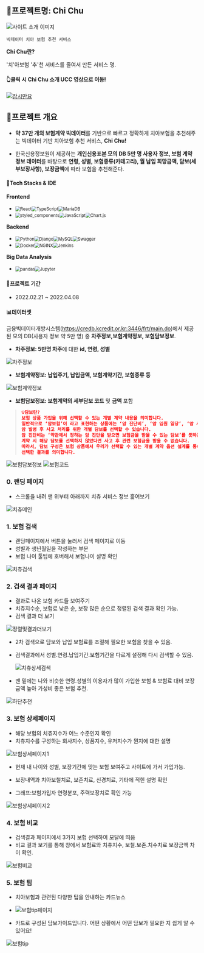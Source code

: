 ## 🦷프로젝트명: Chi Chu


![사이트 소개 이미지](https://user-images.githubusercontent.com/56299114/169871127-de95efcd-9d57-4d92-bb10-4e0e042aed22.png)

`빅데이터 치아 보험 추천 서비스`

 __Chi Chu란?__

'치'아보험 '추'천 서비스를 줄여서 만든 서비스 명.

#### 👆클릭 시 Chi Chu 소개 UCC 영상으로 이동!

[![잠시만요](https://user-images.githubusercontent.com/56299114/169869838-92a86c6f-d7d9-4d2c-ba3a-b72c15653d53.gif)](https://www.youtube.com/watch?v=PecaFVn66D8)



## 🌈프로젝트 개요

- **약 37만 개의 보험계약 빅데이터**를 기반으로 빠르고 정확하게 치아보험을 추천해주는 
  빅데이터 기반 치아보험 추천 서비스, **Chi Chu!**

- 한국신용정보원이 제공하는 **개인신용표본 모의 DB 5만 명 사용자 정보, 보험 계약 정보 데이터**를 바탕으로 **연령, 성별, 보험종류(카테고리), 월 납입 희망금액, 담보(세부보장사항), 보장금액**에 따라 보험을 추천해준다.
  

#### 💫Tech Stacks & IDE ####

**Frontend**

- <img src="https://img.shields.io/badge/react-%2320232a.svg?style=for-the-badge&logo=react&logoColor=%2361DAFB" alt="React" style="zoom:80%;" /><img src ="https://img.shields.io/badge/TypeScript-3178C6.svg?&style=for-the-badge&logo=TypeScript&logoColor=white" alt="TypeScript" style="zoom:80%;"/><img src="https://img.shields.io/badge/Recoil-003545?style=for-the-badge&logoColor=white" alt="MariaDB" style="zoom:80%;" />
- <img src="https://img.shields.io/badge/styled_components-DB7093.svg?style=for-the-badge&logo=styled-components&logoColor=black" alt="styled_components" style="zoom:80%;" /><img src="https://img.shields.io/badge/javascript-%23323330.svg?style=for-the-badge&logo=javascript&logoColor=%23F7DF1E" alt="JavaScript" style="zoom:80%;" /><img src="https://img.shields.io/badge/Chart.js-FF6384.svg?style=for-the-badge&logo=Chart.js&logoColor=black" alt="Chart.js" style="zoom:80%;" />

**Backend**

- <img alt="Python" src ="https://img.shields.io/badge/Python-3776AB.svg?&style=for-the-badge&logo=Python&logoColor=white" style="zoom:80%;"/><img alt="Django" src ="https://img.shields.io/badge/Django-092E20.svg?&style=for-the-badge&logo=Django&logoColor=white" style="zoom:80%;"/><img alt="MySQL" src ="https://img.shields.io/badge/MySQL-4479A1.svg?&style=for-the-badge&logo=MySQL&logoColor=white" style="zoom:80%;"/><img alt="Swagger" src ="https://img.shields.io/badge/Swagger-85EA2D.svg?&style=for-the-badge&logo=Swagger&logoColor=white" style="zoom:80%;"/>
- <img alt="Docker" src ="https://img.shields.io/badge/Docker-2496ED.svg?&style=for-the-badge&logo=Docker&logoColor=black" style="zoom:80%;"/><img alt="NGINX" src ="https://img.shields.io/badge/NGINX-009639.svg?&style=for-the-badge&logo=NGINX&logoColor=black" style="zoom:80%;"/><img alt="Jenkins" src ="https://img.shields.io/badge/Jenkins-D24939.svg?&style=for-the-badge&logo=Jenkins&logoColor=black" style="zoom:80%;"/>

**Big Data Analysis**

- <img alt="pandas" src ="https://img.shields.io/badge/pandas-150458.svg?&style=for-the-badge&logo=pandas&logoColor=white" style="zoom:80%;"/><img alt="Jupyter" src ="https://img.shields.io/badge/Jupyter-F37626.svg?&style=for-the-badge&logo=Jupyter&logoColor=white" style="zoom:80%;"/>



#### 📅프로젝트 기간 ####

- 2022.02.21 ~ 2022.04.08  

#### :bar_chart:데이터셋

금융빅데이터개방시스템(https://credb.kcredit.or.kr:3446/frt/main.do)에서 제공된 모의 DB(사용자 정보 약 5만 명) 중 **차주정보,보험계약정보, 보험담보정보**.

- **차주정보: 5만명 차주**에 대한 **id, 연령, 성별**

![차주정보](https://user-images.githubusercontent.com/56299114/170535418-c1e2e2a5-0844-48cc-a88d-856e75ad66c2.png)

- **보험계약정보: 납입주기, 납입금액, 보험계약기간, 보험종류 등**

![보험계약정보](https://user-images.githubusercontent.com/56299114/170535473-25ba0bf9-7e1f-4f3d-9f80-4d6761419095.png)

- **보험담보정보: 보험계약의 세부담보 코드** 및 **금액** 포함

> ```json
> 💡담보란?
> 보험 상품 가입을 위해 선택할 수 있는 개별 계약 내용을 의미합니다. 
> 일반적으로 ‘암보험’이 라고 표현하는 상품에는 ‘암 진단비’, ‘암 입원 일당’, ‘암 사망’ 등 
> 암 발병 후 사고 처리를 위한 개별 담보를 선택할 수 있습니다. 
> 암 진단비는 ‘약관에서 정하는 암 진단을 받으면 보험금을 받을 수 있는 담보’를 뜻하는 것으로, 
> 계약 시 해당 담보를 선택하지 않았다면 사고 후 관련 보험금을 받을 수 없습니다. 
> 따라서, 담보 구성은 보험 상품에서 우리가 선택할 수 있는 개별 계약 옵션 설계를 통해 
> 선택한 결과를 의미합니다.
> ```
>

![보험담보정보](https://user-images.githubusercontent.com/56299114/170535478-809869b9-004a-41db-abb9-c5c586b6c2d7.png)
![보험코드](https://user-images.githubusercontent.com/56299114/170535487-488bb326-ef17-407f-911f-1429dfa6613f.png)

### 0. 랜딩 페이지

- 스크롤을 내려 맨 위부터 아래까지 치츄 서비스 정보 흝어보기 

![치츄메인](https://user-images.githubusercontent.com/56299114/169867005-41b705de-1ab4-4b0a-943b-5545b32fe9fe.gif)

### 1. 보험 검색

- 랜딩페이지에서 버튼을 눌러서 검색 페이지로 이동
- 성별과 생년월일을 작성하는 부분
- 보험 나이 툴팁에 호버해서 보험나이 설명 확인

![치츄검색](https://user-images.githubusercontent.com/56299114/169866835-75a07678-1cfe-44f6-bbb9-3e346562f84f.gif)

### 2. 검색 결과 페이지

- 결과로 나온 보험 카드들 보여주기
- 치츄지수순, 보험료 낮은 순, 보장 많은 순으로 정렬된 검색 결과 확인 가능.
- 검색 결과 더 보기

![정렬및결과더보기](https://user-images.githubusercontent.com/56299114/169866349-eda30e18-2133-49ef-937b-e9ec5930a339.gif)

- 2차 검색으로 담보와 납입 보험료를 조절해 필요한 보험을 찾을 수 있음.

- 검색결과에서 성별.연령.납입기간.보험기간을 다르게 설정해 다시 검색할 수 있음.

  ![치츄상세검색](https://user-images.githubusercontent.com/56299114/169867156-dfd3f5da-7738-47bb-8f70-e75af434ef14.gif)



- 맨 밑에는 나와 비슷한 연령.성별의 이용자가 많이 가입한 보험 & 보험료 대비 보장금액 높아 가성비 좋은 보험 추천.

![하단추천](https://user-images.githubusercontent.com/56299114/169867178-66dbcd96-ab35-42c4-bfa1-38995abcbbde.gif)



### 3. 보험 상세페이지

- 해당 보험의 치츄지수가 어느 수준인지 확인
- 치츄지수를 구성하는 회사지수, 상품지수, 유저지수가 뭔지에 대한 설명

![보험상세페이지1](https://user-images.githubusercontent.com/56299114/169866302-a1f6bb34-af05-4be7-8b1e-6527f3435713.gif)

- 현재 내 나이와 성별, 보장기간에 맞는 보험 보여주고 사이트에 가서 가입가능.

- 보장내역과 치아보철치료, 보존치료, 신경치료, 기타에  적힌 설명 확인
- 그래프:보험가입자 연령분포, 주력보장치료 확인 가능

![보험상세페이지2](https://user-images.githubusercontent.com/56299114/169866312-991c8cac-64c4-4922-b867-a9ccd06425a1.gif)

### 4. 보험 비교

- 검색결과 페이지에서 3가지 보험 선택하여 모달에 띄움
- 비교 결과 보기를 통해 창에서 보험료와 치츄지수, 보철.보존.치수치료 보장금액 차이 확인.

![보험비교](https://user-images.githubusercontent.com/56299114/169866276-513736ee-73e6-4db2-be11-8a938d794bb9.gif)



### 5. 보험 팁

- 치아보험과 관련된 다양한 팁을 안내하는 카드뉴스

- ![보험tip페이지](https://user-images.githubusercontent.com/56299114/169867353-b4a8f543-7e53-4180-8cc6-182cea217d7e.gif)

  

- 카드로 구성된 담보가이드입니다. 어떤 상황에서 어떤 담보가 필요한 지 쉽게 알 수 있어요!

![보험tip](https://user-images.githubusercontent.com/56299114/169866222-e71d2e08-566f-4d48-831a-6fb144d39b7d.gif)

